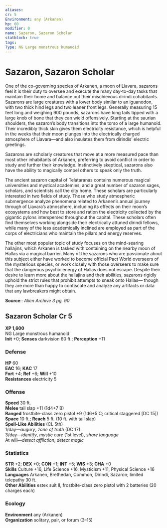 ```yaml
---
aliases: 
cr: 5
Environment: any (Arkanen)  
hp: 60
modifier: 0
name: Sazaron, Sazaron Scholar
statblock: true
tags: 
Type: NG Large monstrous humanoid  
---
```


# Sazaron, Sazaron Scholar

One of the co-governing species of Arkanen, a moon of Liavara, sazarons feel it is their duty to oversee and execute the many day-to-day tasks that maintain their home and balance out their mischievous dirindi cohabitants. Sazarons are large creatures with a lower body similar to an iguanodon, with two thick hind legs and two leaner front legs. Generally measuring 15 feet long and weighing 900 pounds, sazarons have long tails tipped with a large knob of bone that they can wield offensively. Starting at the saurian shoulders, the sazaron’s body transitions into the torso of a large humanoid. Their incredibly thick skin gives them electricity resistance, which is helpful in the weeks that their moon plunges into the electrically charged atmosphere of Liavara—and also insulates them from dirindis’ electric greetings.

Sazarons are scholarly creatures that move at a more measured pace than most other inhabitants of Arkanen, preferring to avoid conflict in order to study and further their knowledge. Instinctively skeptical, sazarons also have the ability to magically compel others to speak only the truth.

The ancient sazaron capital of Telataranas contains numerous magical universities and mystical academies, and a great number of sazaron sages, scholars, and scientists call the city home. These scholars are particularly interested in two fields of study. Those who study atmospheric submergence analyze phenomena related to Arkanen’s annual journey through of Liavara’s atmosphere, including its effects on their moon’s ecosystems and how best to store and ration the electricity collected by the gigantic pylons interspersed throughout the capital. These scholars often find themselves working alongside their electrically attuned dirindi fellows, while many of the less academically inclined are employed as part of the corps of electricians who maintain the pillars and energy reserves.

The other most popular topic of study focuses on the mind-searing hallajins, which Arkanen is tasked with containing on the nearby moon of Hallas via a magical barrier. Many of the sazarons who are passionate about this subject either have worked to become official Pact World overseers of the mysterious species, or work closely with those overseers to make sure that the dangerous psychic energy of Hallas does not escape. Despite their desire to learn more about the hallajins and their abilities, sazarons rigidly uphold the strict rules that prohibit attempts to sneak onto Hallas— though they are more than happy to confiscate and analyze any artifacts or data that any lawbreakers might obtain.

**Source**:: _Alien Archive 3 pg. 90_

## Sazaron Scholar Cr 5

**XP 1,600**  
NG Large monstrous humanoid  
**Init** +0; **Senses** darkvision 60 ft.; **Perception** +11  

### Defense

**HP** 60  
**EAC** 16; **KAC** 17  
**Fort** +4; **Ref** +6; **Will** +10  
**Resistances** electricity 5  

### Offense

**Speed** 30 ft.  
**Melee** tail slap +11 (1d4+7 B)  
**Ranged** frostbite-class zero pistol +9 (1d6+5 C; critical staggered \[DC 15\])  
**Space** 10 ft.; **Reach** 5 ft. (10 ft. with tail slap)  
**Spell-Like Abilities** (CL 5th)  
1/day—_augury_, _zone of truth_ (DC 17)  
3/day—_identify_, _mystic cure_ (1st level), _share language_  
At will—_detect affliction_, _detect magic_

### Statistics

**STR** +2; **DEX** +0; **CON** +1; **INT** +5; **WIS** +3; **CHA** +0  
**Skills** Culture +16, Life Science +16, Mysticism +11, Physical Science +16  
**Languages** Arkanen, Brethedan, Common, Dirindi, Sazaron; limited telepathy 30 ft.  
**Other Abilities** estex suit II, frostbite-class zero pistol with 2 batteries (20 charges each)

### Ecology

**Environment** any (Arkanen)  
**Organization** solitary, pair, or forum (3–15)
